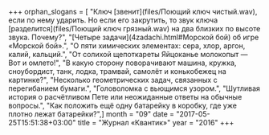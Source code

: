 +++
orphan_slogans = [ "Ключ [звенит](files/Поющий ключ чистый.wav), если по нему ударить. Но если его закрутить, то звук ключа [разделится](files/Поющий ключ грязный.wav) на два близких по высоте звука. Почему?", "[Четыре задачи](4zadachi.html#Морской бой) об игре «Морской бой».", "О пяти химических элементах: сера, хлор, аргон, калий, кальций.", "От солихой щепоткареты   Яйцоканье молокопыт —   Вот и омлето!", "В какую сторону поворачивают машина, кружка, сноубордист, танк, лодка, трамвай, самолёт и конькобежец на картинке?", "Несколько геометрических задач, связанных с перегибанием бумаги.", "Головоломка с вьющимся узором.", "Шутливая история о расчётливом Пете или неожиданные ответы на обычные вопросы.", "Как положить ещё одну батарейку в коробку, где уже плотно лежат батарейки?",]
month = "09"
date = "2017-05-25T15:51:38+03:00"
title = "Журнал «Квантик»"
year = "2016"
+++
